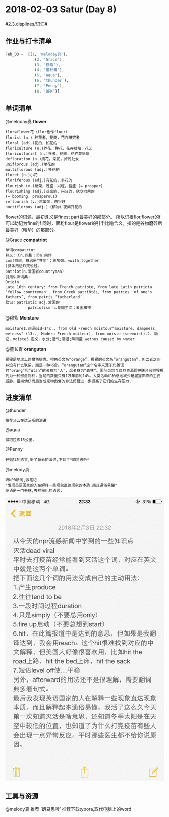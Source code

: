 # 2018-02-03 Satur (Day 8)
#2.3.displines/词汇#

## 作业与打卡清单
```python
Feb_03 =  [(1, 'meloday真'),
			 (2, 'Grace'),
			 (3, '穆紫'),
			 (4, '董长青'),
			 (5, 'aqua'),
			 (6, 'thunder'),
			 (7, 'Penny'),
			 (8, 'DFK')]	
```

## 单词清单
@meloday真
**flower**
```
flor=flower花（flor也作flour）
florist (n.) 种花者，花商，花卉研究者
floral (adj.)花的，如花的
floriculture (n.)养花，种花，花卉栽培，花艺
floriculturist (n.)养者，花匠，花卉栽培家
defloration (n.)摘花，采花，奸污处女
uniflorous (adj.)单花的
multiflorous (adj.)多花的
floret (n.)小花
floriferous (adj.)有花的，多花的
flourish (v.)繁荣，茂盛，兴旺，昌盛 (= prosper)
flourishing (adj.)茂盛的，兴旺的，欣欣向荣的
(= booming, prosperous) 
reflourish (v.)再繁荣，再兴旺
noctiflorous (adj.)（植物）夜间开花的
```

flower的词源，最初含义是finest part最美好的那部分。 所以词根flor,flower的f可以助记为fine的f
同时，面粉flour是flower的引申比喻含义，指的是谷物磨碎后最美好（精华）的那部分。


@Grace
**compatriot**
```
单词compatriot
释义：①n.同胞；②n.同伴
com(前缀，意思是“共同”；表加强。=with,together
)具体用法昨天说过。
patriot(n.爱国者countryman)
引用牛津词典：
Origin
Late 16th century: from French patriote, from late Latin patriota ‘fellow countryman’, from Greek patriōtēs, from patrios ‘of one's fathers’, from patris ‘fatherland’.
助记：patriotic adj.爱国的
          patriotism n.爱国主义；爱国精神
```

@穆紫
**Moisture**
```
moisture1.词源mid-14c., from Old French moistour"moisture, dampness, wetness" (13c., Modern French moiteur), from moiste (seemoist).2. 助记，moiste3.定义，水分;湿气;潮湿;降雨量 wetnes caused by water
```

@董长青
**orangutan**
```
猩猩是地球上的橙色猿类。橙色英文名“orange”，猩猩的英文名“orangutan”，但二者之间并没有什么联系，而是一种巧合。“orangutan”这个名字来源于玛雅语的“orang”和“utan”前者意为“人”，后者意为“森林”。国际自然与自然资源保护联合会将猩猩列为一种濒危物种，当前的数量只有1万年前的14%。人类活动和栖息地减少是猩猩面临的主要威胁，猎捕幼仔而后当成宠物出售的非法贸易进一步提高了它们的生存压力.
```

## 进度清单
@thunder
```
推荐马云在达沃斯的演讲
```

@aqua
```
晨跑拉练15公里.
```

@Penny
```
开始找到感觉,听了马云的演讲,下载了*朗易思听*
```

@melody真
```
听NPR新闻,做笔记.
"发现英语国家的人在解释一些现象直达现象的本质,而且通俗易懂"
英语是一门去魅,去神秘化的语言.
```
![](2018-02-03%20Satur%20(Day%208)/IMG_8602.PNG)

## 工具与资源
@melody真 推荐 ‘朗易思听’
推荐下载typora,取代电脑上的word.
